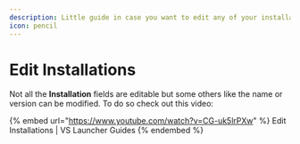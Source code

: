 ```yaml
---
description: Little guide in case you want to edit any of your installations.
icon: pencil
---
```


# Edit Installations

Not all the **Installation** fields are editable but some others like the name or version can be modified. To do so check out this video:

{% embed url="https://www.youtube.com/watch?v=CG-uk5lrPXw" %}
Edit Installations | VS Launcher Guides
{% endembed %}
